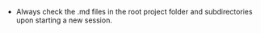 - Always check the .md files in the root project folder and subdirectories upon starting a new session.